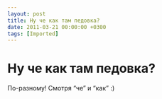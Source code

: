 ```yaml
---
layout: post
title: Ну че как там педовка?
date: 2011-03-21 00:00:00 +0300
tags: [Imported]
---
```

# Ну че как там педовка?

По-разному! Смотря “че” и “как” :)